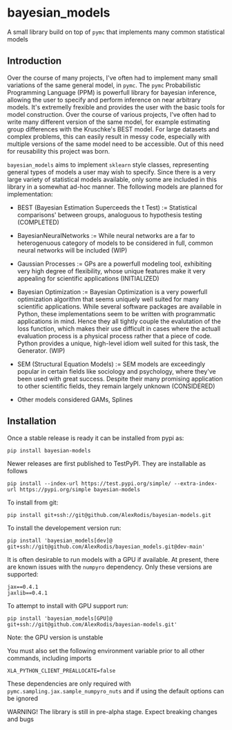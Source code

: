 # bayesian_models
A small library build on top of  `pymc` that implements many common
statistical models

## Introduction

Over the course of many projects, I've often had to implement many small
variations of the same general model, in `pymc`. The `pymc`
Probabilistic Programming Language (PPM) is powerfull library for
bayesian inference, allowing the user to specify and perform inference
on near arbitrary models. It's extremelly frexible and provides the user
with the basic tools for model construction. Over the course of various
projects, I've often had to write many different version of the same
model, for example estimating group differences with the Kruschke's BEST
model. For large datasets and complex problems, this can easily result
in messy code, especially with multiple versions of the same model need
to be accessible. Out of this need for reusability this project was
born.

`bayesian_models` aims to implement `sklearn` style classes,
representing general types of models a user may wish to specify. Since
there is a very large variety of statistical models available, only some
are included in this library in a somewhat ad-hoc  manner. The following
models are planned for implementation:

* BEST (Bayesian Estimation Superceeds the t Test) := Statistical
  comparisons' between groups, analoguous to hypothesis testing
  (COMPLETED)

* BayesianNeuralNetworks := While neural networks are a far to
  heterogenuous category of models to be considered in full, common
  neural networks will be included (WIP)

* Gaussian Processes := GPs are a powerfull modeling tool, exhibiting
  very high degree of flexibility, whose unique features make it very
  appealing for scientific applications (INITIALIZED)

* Bayesian Optimization := Bayesian Optimization is a very powerfull
  optimization algorithm that seems uniquely well suited for many
  scientific applications. While several software packages are available
  in Python, these implementations seem to be written with programmatic
  applications in mind. Hence they all tightly couple the evalutation of
  the loss function, which makes their use difficult in cases where the
  actuall evaluation process is a physical process rather that a piece
  of code. Python provides a unique, high-level idiom well suited for
  this task, the Generator. (WIP)

* SEM (Structural Equation Models) := SEM models are exceedingly popular
  in certain fields like sociology and psychology, where they've been
  used with great success. Despite their many promising application to
  other scientific fields, they remain largely unknown (CONSIDERED)

* Other models considered GAMs, Splines

## Installation

Once a stable release is ready it can be installed from pypi as:

```
pip install bayesian-models
```

Newer releases are first published to TestPyPI. They are installable as
follows

```
pip install --index-url https://test.pypi.org/simple/ --extra-index-url https://pypi.org/simple bayesian-models
```

To install from git:

```
pip install git+ssh://git@github.com/AlexRodis/bayesian-models.git
```

To install the developement version run:
```
pip install 'bayesian_models[dev]@ git+ssh://git@github.com/AlexRodis/bayesian_models.git@dev-main'
```

It is often desirable to run models with a GPU if available. At present,
there are known issues with the `numpyro` dependency. Only these
versions are supported:

```
jax==0.4.1
jaxlib==0.4.1
```


To attempt to install with GPU support run:

```
pip install 'bayesian_models[GPU]@ git+ssh://git@github.com/AlexRodis/bayesian-models.git'
```
Note: the GPU version is unstable

You must also set the following environment variable prior to all other
commands, including imports

```
XLA_PYTHON_CLIENT_PREALLOCATE=false
```

These dependencies are only required with
`pymc.sampling.jax.sample_numpyro_nuts` and if using the default options
can be ignored

WARNING! The library is still in pre-alpha stage. Expect breaking
changes and bugs
